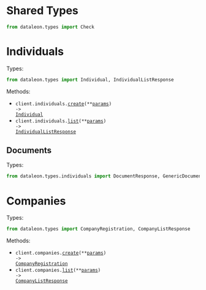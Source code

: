 # Shared Types

```python
from dataleon.types import Check
```

# Individuals

Types:

```python
from dataleon.types import Individual, IndividualListResponse
```

Methods:

- <code title="post /individuals">client.individuals.<a href="./src/dataleon/resources/individuals/individuals.py">create</a>(\*\*<a href="src/dataleon/types/individual_create_params.py">params</a>) -> <a href="./src/dataleon/types/individual.py">Individual</a></code>
- <code title="get /individuals">client.individuals.<a href="./src/dataleon/resources/individuals/individuals.py">list</a>(\*\*<a href="src/dataleon/types/individual_list_params.py">params</a>) -> <a href="./src/dataleon/types/individual_list_response.py">IndividualListResponse</a></code>

## Documents

Types:

```python
from dataleon.types.individuals import DocumentResponse, GenericDocument
```

# Companies

Types:

```python
from dataleon.types import CompanyRegistration, CompanyListResponse
```

Methods:

- <code title="post /companies">client.companies.<a href="./src/dataleon/resources/companies/companies.py">create</a>(\*\*<a href="src/dataleon/types/company_create_params.py">params</a>) -> <a href="./src/dataleon/types/company_registration.py">CompanyRegistration</a></code>
- <code title="get /companies">client.companies.<a href="./src/dataleon/resources/companies/companies.py">list</a>(\*\*<a href="src/dataleon/types/company_list_params.py">params</a>) -> <a href="./src/dataleon/types/company_list_response.py">CompanyListResponse</a></code>
